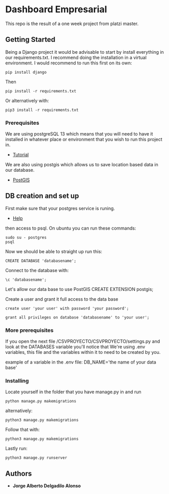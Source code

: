 # Dashboard Empresarial

This repo is the result of a one week project from platzi master.

## Getting Started

Being a Django project it would be advisable to start by install everything in our requirements.txt. I recommend doing the installation in a virtual environment.
I would recommend to run this first on its own:

    pip install django 

Then

    pip install -r requirements.txt

Or alternatively with:

    pip3 install -r requirements.txt


### Prerequisites

We are using postgreSQL 13 which means that you will need to have it installed in whatever place or environment that you wish to run this project in.
- [Tutorial](https://www.postgresql.org/docs/13/tutorial-install.html)

We are also using postgis which allows us to save location based data in our database.
- [PostGIS](https://postgis.net/install/)

## DB creation and set up

First make sure that your postgres service is runing. 
- [Help](https://tableplus.com/blog/2018/10/how-to-start-stop-restart-postgresql-server.html)

then access to psql. On ubuntu you can run these commands:

    sudo su - postgres
    psql

Now we should be able to straight up run this:

    CREATE DATABASE 'databasename';

Connect to the database with:

    \c 'databasename';

Let's allow our data base to use PostGIS
    CREATE EXTENSION postgis;

Create a user and grant it full access to the data base 

    create user 'your user' with password 'your password';

    grant all privileges on database 'databasename' to 'your user';


### More prerequisites
If you open the next file /CSVPROYECTO/CSVPROYECTO/settings.py and look at the DATABASES variable you'll notice that We're using .env variables, this file and the variables within it to need to be created by you. 

example of a variable in the .env file: DB_NAME='the name of your data base'

### Installing

Locate yourself in the folder that you have manage.py in and run 

    python manage.py makemigrations

alternatively:

    python3 manage.py makemigrations

Follow that with:

    python3 manage.py makemigrations

Lastly run:

    python3 manage.py runserver



## Authors

  - **Jorge Alberto Delgadilo Alonso** 